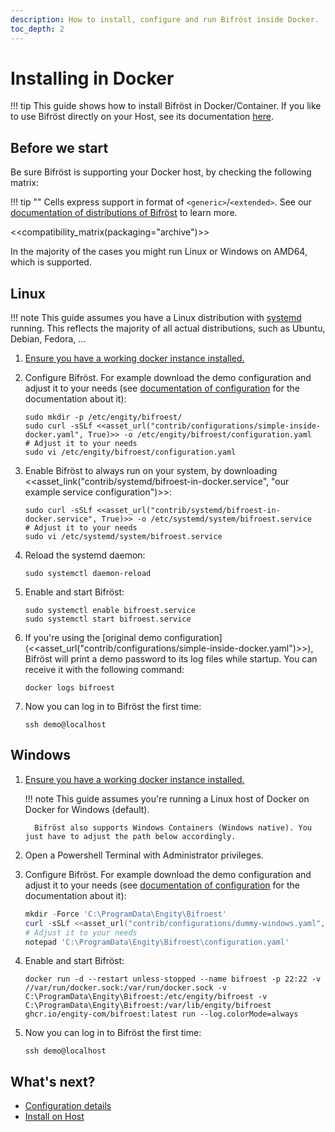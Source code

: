 ```yaml
---
description: How to install, configure and run Bifröst inside Docker.
toc_depth: 2
---
```


# Installing in Docker

!!! tip
     This guide shows how to install Bifröst in Docker/Container. If you like to use Bifröst directly on your Host, see its documentation [here](on-host.md).

## Before we start

Be sure Bifröst is supporting your Docker host, by checking the following matrix:<br>

!!! tip ""
     Cells express support in format of `<generic>`/`<extended>`. See our [documentation of distributions of Bifröst](distribution.md) to learn more.

<<compatibility_matrix(packaging="archive")>>

In the majority of the cases you might run Linux or Windows on AMD64, which is supported.

## Linux

!!! note
     This guide assumes you have a Linux distribution with [systemd](https://systemd.io/) running. This reflects the majority of all actual distributions, such as Ubuntu, Debian, Fedora, ...

1. [Ensure you have a working docker instance installed.](https://docs.docker.com/engine/install/)

2. Configure Bifröst. For example download the demo configuration and adjust it to your needs (see [documentation of configuration](../reference/configuration.md) for the documentation about it):
   ```shell
   sudo mkdir -p /etc/engity/bifroest/
   sudo curl -sSLf <<asset_url("contrib/configurations/simple-inside-docker.yaml", True)>> -o /etc/engity/bifroest/configuration.yaml
   # Adjust it to your needs
   sudo vi /etc/engity/bifroest/configuration.yaml
   ```

3. Enable Bifröst to always run on your system, by downloading <<asset_link("contrib/systemd/bifroest-in-docker.service", "our example service configuration")>>:
   ```shell
   sudo curl -sSLf <<asset_url("contrib/systemd/bifroest-in-docker.service", True)>> -o /etc/systemd/system/bifroest.service
   # Adjust it to your needs
   sudo vi /etc/systemd/system/bifroest.service
   ```

4. Reload the systemd daemon:
   ```shell
   sudo systemctl daemon-reload
   ```

5. Enable and start Bifröst:
   ```shell
   sudo systemctl enable bifroest.service
   sudo systemctl start bifroest.service
   ```

6. If you're using the [original demo configuration](<<asset_url("contrib/configurations/simple-inside-docker.yaml")>>), Bifröst will print a demo password to its log files while startup. You can receive it with the following command:
   ```shell
   docker logs bifroest
   ```

7. Now you can log in to Bifröst the first time:
   ```shell
   ssh demo@localhost
   ```

## Windows

1. [Ensure you have a working docker instance installed.](https://docs.docker.com/engine/install/)

    !!! note
         This guide assumes you're running a Linux host of Docker on Docker for Windows (default).

         Bifröst also supports Windows Containers (Windows native). You just have to adjust the path below accordingly.

2. Open a Powershell Terminal with Administrator privileges.

3. Configure Bifröst. For example download the demo configuration and adjust it to your needs (see [documentation of configuration](../reference/configuration.md) for the documentation about it):
   ```powershell
   mkdir -Force 'C:\ProgramData\Engity\Bifroest'
   curl -sSLf <<asset_url("contrib/configurations/dummy-windows.yaml", True)>> -o 'C:\ProgramData\Engity\Bifroest\configuration.yaml'
   # Adjust it to your needs
   notepad 'C:\ProgramData\Engity\Bifroest\configuration.yaml'
   ```

4. Enable and start Bifröst:
   ```shell
   docker run -d --restart unless-stopped --name bifroest -p 22:22 -v //var/run/docker.sock:/var/run/docker.sock -v C:\ProgramData\Engity\Bifroest:/etc/engity/bifroest -v C:\ProgramData\Engity\Bifroest:/var/lib/engity/bifroest ghcr.io/engity-com/bifroest:latest run --log.colorMode=always
   ```

5. Now you can log in to Bifröst the first time:
   ```shell
   ssh demo@localhost
   ```

## What's next?

* [Configuration details](../reference/configuration.md)
* [Install on Host](on-host.md)
